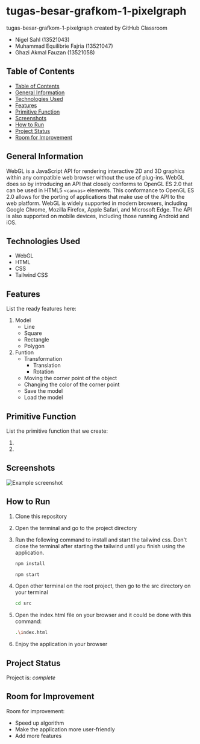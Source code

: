 # tugas-besar-grafkom-1-pixelgraph
tugas-besar-grafkom-1-pixelgraph created by GitHub Classroom

- Nigel Sahl (13521043)
- Muhammad Equilibrie Fajria (13521047)
- Ghazi Akmal Fauzan (13521058)

## Table of Contents

  - [Table of Contents](#table-of-contents)
  - [General Information](#general-information)
  - [Technologies Used](#technologies-used)
  - [Features](#features)
  - [Primitive Function](#primitive-function)
  - [Screenshots](#screenshots)
  - [How to Run](#how-to-run)
  - [Project Status](#project-status)
  - [Room for Improvement](#room-for-improvement)

## General Information

WebGL is a JavaScript API for rendering interactive 2D and 3D graphics within any compatible web browser without the use of plug-ins. WebGL does so by introducing an API that closely conforms to OpenGL ES 2.0 that can be used in HTML5 `<canvas>` elements. This conformance to OpenGL ES 2.0 allows for the porting of applications that make use of the API to the web platform. WebGL is widely supported in modern browsers, including Google Chrome, Mozilla Firefox, Apple Safari, and Microsoft Edge. The API is also supported on mobile devices, including those running Android and iOS.


## Technologies Used

- WebGL
- HTML
- CSS
- Tailwind CSS

## Features

List the ready features here:
1. Model
    - Line
    - Square
    - Rectangle
    - Polygon
2. Funtion
    - Transformation
        - Translation
        - Rotation
    - Moving the corner point of the object
    - Changing the color of the corner point
    - Save the model
    - Load the model


## Primitive Function

List the primitive function that we create:

1. 

2. 

## Screenshots

![Example screenshot](./src/img/1.png)

## How to Run

1. Clone this repository

2. Open the terminal and go to the project directory

3. Run the following command to install and start the tailwind css. Don't close the terminal after starting the tailwind until you finish using the application.

    ```bash
    npm install
    ```
    ```bash
    npm start
    ```

4. Open other terminal on the root project, then go to the src directory on your terminal
    ```bash
    cd src
    ```

5. Open the index.html file on your browser and it could be done with this command:
    ```bash
    .\index.html
    ```

6. Enjoy the application in your browser

## Project Status

Project is: _complete_

## Room for Improvement

Room for improvement:

- Speed up algorithm
- Make the application more user-friendly
- Add more features
